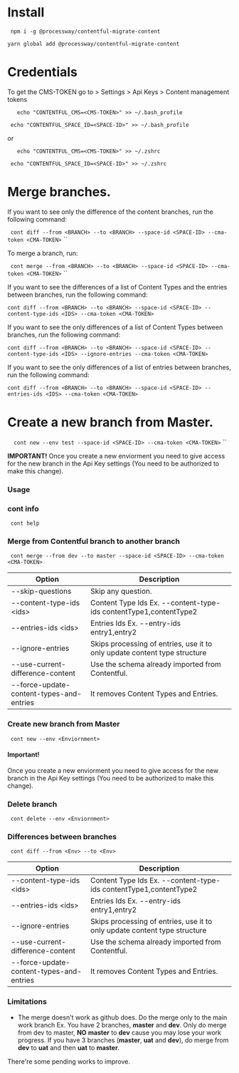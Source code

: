 # Install

`` 
npm i -g @processway/contentful-migrate-content
``

``
yarn global add @processway/contentful-migrate-content
``

# Credentials

To get the CMS-TOKEN go to > Settings > Api Keys > Content management tokens 

``   
  echo "CONTENTFUL_CMS=<CMS-TOKEN>" >> ~/.bash_profile
`` 

`` 
  echo "CONTENTFUL_SPACE_ID=<SPACE-ID>" >> ~/.bash_profile
`` 

or

``   
  echo "CONTENTFUL_CMS=<CMS-TOKEN>" >> ~/.zshrc
`` 

`` 
  echo "CONTENTFUL_SPACE_ID=<SPACE-ID>" >> ~/.zshrc
`` 

# Merge branches.

If you want to see only the difference of the content branches, run the following command:

` cont diff --from <BRANCH> --to <BRANCH> --space-id <SPACE-ID> --cma-token <CMA-TOKEN>`
``

To merge a branch, run:

` cont merge --from <BRANCH> --to <BRANCH> --space-id <SPACE-ID> --cma-token <CMA-TOKEN>`
``

If you want to see the differences of a list of Content Types and the entries between branches, run the following command:

`cont diff --from <BRANCH> --to <BRANCH> --space-id <SPACE-ID> --content-type-ids <IDS> --cma-token <CMA-TOKEN>`

If you want to see the only differences of a list of Content Types between branches, run the following command:

`cont diff --from <BRANCH> --to <BRANCH> --space-id <SPACE-ID> --content-type-ids <IDS> --ignore-entries --cma-token <CMA-TOKEN>`

If you want to see the only differences of a list of entries between branches, run the following command:

`cont diff --from <BRANCH> --to <BRANCH> --space-id <SPACE-ID> --entries-ids <IDS> --cma-token <CMA-TOKEN>`

# Create a new branch from Master.

`` 
cont new --env test --space-id <SPACE-ID> --cma-token <CMA-TOKEN>`` 
``

**IMPORTANT!**
Once you create a new enviorment you need to give access for the new branch in the Api Key settings (You need to be authorized to make this change).


### Usage

### cont info
`` cont help`` 

### Merge from Contentful branch to another branch
`` cont merge --from dev --to master --space-id <SPACE-ID> --cma-token <CMA-TOKEN>`` 

| Option                                   | Description                                                               |
| ---------------------------------------- | ------------------------------------------------------------------------- |
| --skip-questions                         | Skip any question.                                                        |
| --content-type-ids \<ids>                | Content Type Ids Ex. --content-type-ids contentType1,contentType2         |
| --entries-ids \<ids>                     | Entries Ids Ex. --entry-ids entry1,entry2                                 |
| --ignore-entries                         | Skips processing of entries, use it to only update content type structure |
| --use-current-difference-content         | Use the schema already imported from Contentful.                          |
| --force-update-content-types-and-entries | It removes Content Types and Entries.                                     |


### Create new branch from Master
`` cont new --env <Enviornment>`` 

#### Important!

Once you create a new enviorment you need to give access for the new branch in the Api Key settings (You need to be authorized to make this change).

### Delete branch
`` cont delete --env <Enviornment>`` 

### Differences between branches
`` cont diff --from <Env> --to <Env>`` 

| Option                                   | Description                                                               |
| ---------------------------------------- | ------------------------------------------------------------------------- |
| --content-type-ids \<ids>                | Content Type Ids Ex. --content-type-ids contentType1,contentType2         |
| --entries-ids \<ids>                     | Entries Ids Ex. --entry-ids entry1,entry2                                 |
| --ignore-entries                         | Skips processing of entries, use it to only update content type structure |
| --use-current-difference-content         | Use the schema already imported from Contentful.                          |
| --force-update-content-types-and-entries | It removes Content Types and Entries.                                     |

### Limitations

- The merge doesn't work as github does. Do the merge only to the main work branch Ex.
You have 2 branches, **master** and **dev**. Only do merge from dev to master, **NO** **master** to **dev** cause you may lose your work progress. 
If you have 3 branches (**master**, **uat** and **dev**), do merge from **dev** to **uat** and then **uat** to **master**. 

There're some pending works to improve.
